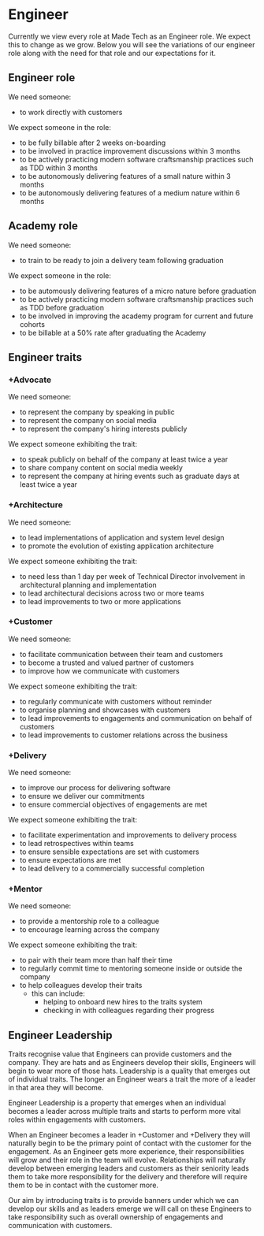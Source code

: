 # Engineer

Currently we view every role at Made Tech as an Engineer role. We expect this to change as we grow. Below you will see the variations of our engineer role along with the need for that role and our expectations for it.

## Engineer role

We need someone:

- to work directly with customers

We expect someone in the role:

- to be fully billable after 2 weeks on-boarding
- to be involved in practice improvement discussions within 3 months
- to be actively practicing modern software craftsmanship practices such as TDD within 3 months
- to be autonomously delivering features of a small nature within 3 months
- to be autonomously delivering features of a medium nature within 6 months


## Academy role

We need someone:

- to train to be ready to join a delivery team following graduation

We expect someone in the role:

- to be automously delivering features of a micro nature before graduation
- to be actively practicing modern software craftsmanship practices such as TDD before graduation
- to be involved in improving the academy program for current and future cohorts
- to be billable at a 50% rate after graduating the Academy


## Engineer traits

### +Advocate

We need someone:

 - to represent the company by speaking in public
 - to represent the company on social media
 - to represent the company's hiring interests publicly

We expect someone exhibiting the trait:

 - to speak publicly on behalf of the company at least twice a year
 - to share company content on social media weekly
 - to represent the company at hiring events such as graduate days at least twice a year

### +Architecture

We need someone:

 - to lead implementations of application and system level design
 - to promote the evolution of existing application architecture

We expect someone exhibiting the trait:

 - to need less than 1 day per week of Technical Director involvement in architectural planning and implementation
 - to lead architectural decisions across two or more teams
 - to lead improvements to two or more applications

### +Customer

We need someone:

 - to facilitate communication between their team and customers
 - to become a trusted and valued partner of customers
 - to improve how we communicate with customers

We expect someone exhibiting the trait:

 - to regularly communicate with customers without reminder
 - to organise planning and showcases with customers
 - to lead improvements to engagements and communication on behalf of customers
 - to lead improvements to customer relations across the business

### +Delivery

We need someone:

 - to improve our process for delivering software
 - to ensure we deliver our commitments
 - to ensure commercial objectives of engagements are met

We expect someone exhibiting the trait:

 - to facilitate experimentation and improvements to delivery process
 - to lead retrospectives within teams
 - to ensure sensible expectations are set with customers
 - to ensure expectations are met
 - to lead delivery to a commercially successful completion

### +Mentor

We need someone:

 - to provide a mentorship role to a colleague
 - to encourage learning across the company

We expect someone exhibiting the trait:

  - to pair with their team more than half their time
  - to regularly commit time to mentoring someone inside or outside the company
  - to help colleagues develop their traits
    - this can include:
      - helping to onboard new hires to the traits system
      - checking in with colleagues regarding their progress

## Engineer Leadership

Traits recognise value that Engineers can provide customers and the company. They are hats and as Engineers develop their skills, Engineers will begin to wear more of those hats. Leadership is a quality that emerges out of individual traits. The longer an Engineer wears a trait the more of a leader in that area they will become.

Engineer Leadership is a property that emerges when an individual becomes a leader across multiple traits and starts to perform more vital roles within engagements with customers.

When an Engineer becomes a leader in +Customer and +Delivery they will naturally begin to be the primary point of contact with the customer for the engagement. As an Engineer gets more experience, their responsibilities will grow and their role in the team will evolve. Relationships will naturally develop between emerging leaders and customers as their seniority leads them to take more responsibility for the delivery and therefore will require them to be in contact with the customer more.

Our aim by introducing traits is to provide banners under which we can develop our skills and as leaders emerge we will call on these Engineers to take responsibility such as overall ownership of engagements and communication with customers.
